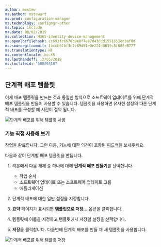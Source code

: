 ```yaml
---
author: mestew
ms.author: mstewart
ms.prod: configuration-manager
ms.technology: configmgr-other
ms.topic: include
ms.date: 08/02/2019
ms.collection: M365-identity-device-management
ms.openlocfilehash: cc693fc6676c8e8f7e87d43ddd1551652ed3af0d
ms.sourcegitcommit: 1bccb61bf3c7c69d51e0e224d0619c8f608e8777
ms.translationtype: HT
ms.contentlocale: ko-KR
ms.lasthandoff: 12/05/2019
ms.locfileid: "68860318"
---
```

## <a name="phased-deployment-templates"></a>단계적 배포 템플릿
<!--4961086-->
이제 배포 템플릿을 만드는 것과 동일한 방식으로 소프트웨어 업데이트를 위해 단계적 배포 템플릿을 만들어 사용할 수 있습니다. 템플릿을 사용하면 유사한 설정의 다른 단계적 배포를 구성할 때 시간이 절약 됩니다.

![단계적 배포를 위해 템플릿 사용](../../media/4961086-phased-deployment-use-template.png)

### <a name="try-it-out"></a>기능 직접 사용해 보기

작업을 완료합니다. 그런 다음, 기능에 대한 의견이 포함된 [피드백](/sccm/core/understand/find-help#product-feedback)을 보내주세요.

다음과 같이 단계별 배포 템플릿을 만듭니다.

1. 리본에서 다음 개체 중 하나에 대해 **단계적 배포 만들기**를 선택합니다.

   - 작업 순서
   - 소프트웨어 업데이트 또는 소프트웨어 업데이트 그룹
   - 애플리케이션

1. 단계적 배포에 대한 일반 설정을 지정합니다.
1. **요약** 페이지가 표시되면 **템플릿으로 저장...** 옵션을 클릭합니다.
1. 템플릿에 이름을 지정하고 템플릿에서 저장할 설정을 선택합니다.
1. **저장**을 클릭합니다. 다음번에 단계적 배포를 만들 때 새 템플릿을 사용합니다.

![단계적 배포를 위해 템플릿 저장](../../media/4961086-phased-deployment-save-template.png)